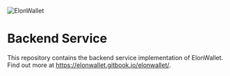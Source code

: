 ![ElonWallet](https://github.com/elonwallet-io/backend/assets/57064670/52b532d6-8288-4720-a678-6284e145da6e)
# Backend Service
This repository contains the backend service implementation of ElonWallet. Find out more at https://elonwallet.gitbook.io/elonwallet/.
